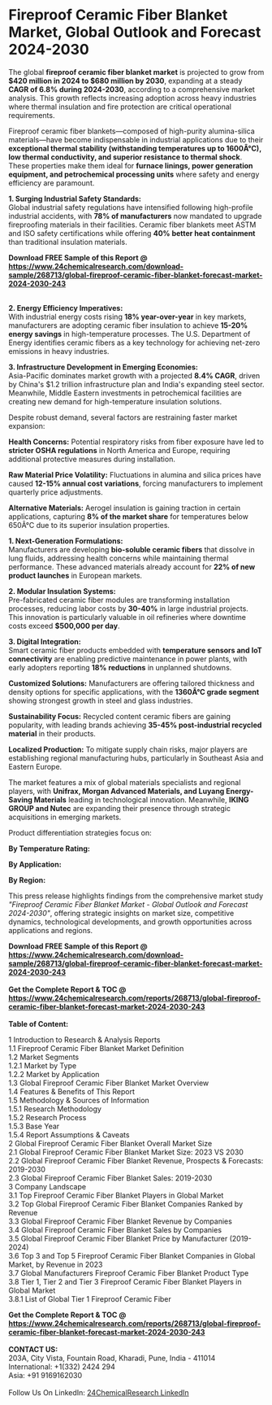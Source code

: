 <h1>Fireproof Ceramic Fiber Blanket Market, Global Outlook and Forecast 2024-2030</h1><p>The global <strong>fireproof ceramic fiber blanket market</strong> is projected to grow from <strong>$420 million in 2024 to $680 million by 2030</strong>, expanding at a steady <strong>CAGR of 6.8% during 2024-2030</strong>, according to a comprehensive market analysis. This growth reflects increasing adoption across heavy industries where thermal insulation and fire protection are critical operational requirements.</p><p>Fireproof ceramic fiber blankets—composed of high-purity alumina-silica materials—have become indispensable in industrial applications due to their <strong>exceptional thermal stability (withstanding temperatures up to 1600Â°C), low thermal conductivity, and superior resistance to thermal shock</strong>. These properties make them ideal for <strong>furnace linings, power generation equipment, and petrochemical processing units</strong> where safety and energy efficiency are paramount.</p><p><strong>1. Surging Industrial Safety Standards:</strong><br>
Global industrial safety regulations have intensified following high-profile industrial accidents, with <strong>78% of manufacturers</strong> now mandated to upgrade fireproofing materials in their facilities. Ceramic fiber blankets meet ASTM and ISO safety certifications while offering <strong>40% better heat containment</strong> than traditional insulation materials.</p><div><b>Download FREE Sample of this Report @ 
            <a href="https://www.24chemicalresearch.com/download-sample/268713/global-fireproof-ceramic-fiber-blanket-forecast-market-2024-2030-243">
            https://www.24chemicalresearch.com/download-sample/268713/global-fireproof-ceramic-fiber-blanket-forecast-market-2024-2030-243</a></b></div><br><p><strong>2. Energy Efficiency Imperatives:</strong><br>
With industrial energy costs rising <strong>18% year-over-year</strong> in key markets, manufacturers are adopting ceramic fiber insulation to achieve <strong>15-20% energy savings</strong> in high-temperature processes. The U.S. Department of Energy identifies ceramic fibers as a key technology for achieving net-zero emissions in heavy industries.</p><p><strong>3. Infrastructure Development in Emerging Economies:</strong><br>
Asia-Pacific dominates market growth with a projected <strong>8.4% CAGR</strong>, driven by China's $1.2 trillion infrastructure plan and India's expanding steel sector. Meanwhile, Middle Eastern investments in petrochemical facilities are creating new demand for high-temperature insulation solutions.</p><p>Despite robust demand, several factors are restraining faster market expansion:</p><p><strong>Health Concerns:</strong> Potential respiratory risks from fiber exposure have led to <strong>stricter OSHA regulations</strong> in North America and Europe, requiring additional protective measures during installation.</p><p><strong>Raw Material Price Volatility:</strong> Fluctuations in alumina and silica prices have caused <strong>12-15% annual cost variations</strong>, forcing manufacturers to implement quarterly price adjustments.</p><p><strong>Alternative Materials:</strong> Aerogel insulation is gaining traction in certain applications, capturing <strong>8% of the market share</strong> for temperatures below 650Â°C due to its superior insulation properties.</p><p><strong>1. Next-Generation Formulations:</strong><br>
Manufacturers are developing <strong>bio-soluble ceramic fibers</strong> that dissolve in lung fluids, addressing health concerns while maintaining thermal performance. These advanced materials already account for <strong>22% of new product launches</strong> in European markets.</p><p><strong>2. Modular Insulation Systems:</strong><br>
Pre-fabricated ceramic fiber modules are transforming installation processes, reducing labor costs by <strong>30-40%</strong> in large industrial projects. This innovation is particularly valuable in oil refineries where downtime costs exceed <strong>$500,000 per day</strong>.</p><p><strong>3. Digital Integration:</strong><br>
Smart ceramic fiber products embedded with <strong>temperature sensors and IoT connectivity</strong> are enabling predictive maintenance in power plants, with early adopters reporting <strong>18% reductions</strong> in unplanned shutdowns.</p><p><strong>Customized Solutions:</strong> Manufacturers are offering tailored thickness and density options for specific applications, with the <strong>1360Â°C grade segment</strong> showing strongest growth in steel and glass industries.</p><p><strong>Sustainability Focus:</strong> Recycled content ceramic fibers are gaining popularity, with leading brands achieving <strong>35-45% post-industrial recycled material</strong> in their products.</p><p><strong>Localized Production:</strong> To mitigate supply chain risks, major players are establishing regional manufacturing hubs, particularly in Southeast Asia and Eastern Europe.</p><p>The market features a mix of global materials specialists and regional players, with <strong>Unifrax, Morgan Advanced Materials, and Luyang Energy-Saving Materials</strong> leading in technological innovation. Meanwhile, <strong>IKING GROUP and Nutec</strong> are expanding their presence through strategic acquisitions in emerging markets.</p><p>Product differentiation strategies focus on:</p><p><strong>By Temperature Rating:</strong></p><p><strong>By Application:</strong></p><p><strong>By Region:</strong></p><p>This press release highlights findings from the comprehensive market study <em>"Fireproof Ceramic Fiber Blanket Market - Global Outlook and Forecast 2024-2030"</em>, offering strategic insights on market size, competitive dynamics, technological developments, and growth opportunities across applications and regions.</p><div><b>Download FREE Sample of this Report @ 
            <a href="https://www.24chemicalresearch.com/download-sample/268713/global-fireproof-ceramic-fiber-blanket-forecast-market-2024-2030-243">
            https://www.24chemicalresearch.com/download-sample/268713/global-fireproof-ceramic-fiber-blanket-forecast-market-2024-2030-243</a></b></div><br><div><b>Get the Complete Report & TOC @ 
            <a href="https://www.24chemicalresearch.com/reports/268713/global-fireproof-ceramic-fiber-blanket-forecast-market-2024-2030-243">
            https://www.24chemicalresearch.com/reports/268713/global-fireproof-ceramic-fiber-blanket-forecast-market-2024-2030-243</a></b></div><br>
            <b>Table of Content:</b><p>1 Introduction to Research & Analysis Reports<br />
    1.1 Fireproof Ceramic Fiber Blanket Market Definition<br />
    1.2 Market Segments<br />
        1.2.1 Market by Type<br />
        1.2.2 Market by Application<br />
    1.3 Global Fireproof Ceramic Fiber Blanket Market Overview<br />
    1.4 Features & Benefits of This Report<br />
    1.5 Methodology & Sources of Information<br />
        1.5.1 Research Methodology<br />
        1.5.2 Research Process<br />
        1.5.3 Base Year<br />
        1.5.4 Report Assumptions & Caveats<br />
2 Global Fireproof Ceramic Fiber Blanket Overall Market Size<br />
    2.1 Global Fireproof Ceramic Fiber Blanket Market Size: 2023 VS 2030<br />
    2.2 Global Fireproof Ceramic Fiber Blanket Revenue, Prospects & Forecasts: 2019-2030<br />
    2.3 Global Fireproof Ceramic Fiber Blanket Sales: 2019-2030<br />
3 Company Landscape<br />
    3.1 Top Fireproof Ceramic Fiber Blanket Players in Global Market<br />
    3.2 Top Global Fireproof Ceramic Fiber Blanket Companies Ranked by Revenue<br />
    3.3 Global Fireproof Ceramic Fiber Blanket Revenue by Companies<br />
    3.4 Global Fireproof Ceramic Fiber Blanket Sales by Companies<br />
    3.5 Global Fireproof Ceramic Fiber Blanket Price by Manufacturer (2019-2024)<br />
    3.6 Top 3 and Top 5 Fireproof Ceramic Fiber Blanket Companies in Global Market, by Revenue in 2023<br />
    3.7 Global Manufacturers Fireproof Ceramic Fiber Blanket Product Type<br />
    3.8 Tier 1, Tier 2 and Tier 3 Fireproof Ceramic Fiber Blanket Players in Global Market<br />
        3.8.1 List of Global Tier 1 Fireproof Ceramic Fiber </p><div><b>Get the Complete Report & TOC @ 
            <a href="https://www.24chemicalresearch.com/reports/268713/global-fireproof-ceramic-fiber-blanket-forecast-market-2024-2030-243">
            https://www.24chemicalresearch.com/reports/268713/global-fireproof-ceramic-fiber-blanket-forecast-market-2024-2030-243</a></b></div><br><b>CONTACT US:</b><br>
            203A, City Vista, Fountain Road, Kharadi, Pune, India - 411014<br>
            International: +1(332) 2424 294<br>
            Asia: +91 9169162030 <br><br>
            Follow Us On LinkedIn: <a href="https://www.linkedin.com/company/24chemicalresearch/">24ChemicalResearch LinkedIn</a>